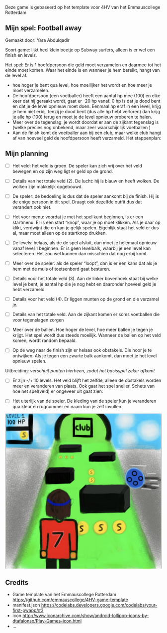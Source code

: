Deze game is gebaseerd op het template voor 4HV van het Emmauscollege Rotterdam

## Mijn spel: Football away
Gemaakt door: 
Yara Abdulqadir

Soort game: 
lijkt heel klein beetje op Subway surfers, alleen is er wel een finish en levels. 

Het spel:
Er is 1 hoofdpersoon die geld moet verzamelen en daarmee tot het einde moet komen. Waar het einde is en wanneer je hem bereikt, hangt van de level af.
- hoe hoger je bent qua level, hoe moeilijker het wordt en hoe meer je moet verzamelen.
- De hoofdpersoon (een voetballer) heeft een aantal hp mee (100) en elke keer dat hij geraakt wordt, gaat er -20 hp vanaf. 0 hp is dat je dood bent en dat je de level opnieuw moet doen. Eenmaal hp eraf in een level, krijg je hem niet erbij, tenzij je dood bent (dus alle hp hebt verloren) dan krijg je alle hp (100) terug en moet je de level opnieuw proberen te halen.
- Meer over de tegenslag: je wordt doordat er aan de zijkant tegenslag is (welke precies nog onbekend, maar zeer waarschijnlijk voetballen )
- Aan de finish komt de voetballer aan bij een club, maar welke club hangt af van hoeveel geld de hoofdpersoon heeft verzameld.
Het stappenplan:

## Mijn planning
- [ ] Het veld: het veld is groen. De speler kan zich vrij over het veld bewegen en op zijn
weg ligt er geld op de grond.
- [ ] Details van het totale veld (2). De lucht: hij is blauw en heeft wolken. De wolken zijn
makkelijk opgebouwd.
- [ ] De speler: de bedoeling is dus dat de speler aankomt bij de finish. Hij is de enige
persoon in dit spel. Draagt ook dezelfde outfit dus dat verandert ook niet.
- [ ] Het voor menu: voordat je met het spel kunt beginnen, is er een startmenu. Er is een start “knop”, waar je op moet klikken. Als je daar op klikt, verdwijnt die en kan je gelijk spelen. Eigenlijk staat het veld er dus al, maar moet alleen op de startknop drukken.
- [ ] De levels: helaas, als de de spel afsluit, dan moet je helemaal opnieuw vanaf level 1 beginnen. Er is geen levelbalk, waarbij je een level kan selecteren. Het zou wel kunnen dan misschien dat nog erbij komt.
- [ ] Meer over de speler: als de speler “loopt”, dan is er een kans dat als je hem met de
muis of toetsenbord gaat besturen.
- [ ] Details voor het totale veld (3). Aan de linker bovenhoek staat bij welke level je bent,
je aantal hp die je nog hebt en daaronder hoeveel geld je hebt verzameld
- [ ] Details voor het veld (4). Er liggen munten op de grond en die verzamel je.
- [ ] Details van het totale veld. Aan de zijkant komen er soms voetballen die voor
tegenslagen zorgen
- [ ] Meer over de ballen. Hoe hoger de level, hoe meer ballen je tegen je krijgt. Het spel
wordt dus steeds moeilijk. Wanneer de ballen op het veld komen, wordt random
bepaald.
- [ ] Op de weg naar de finish zijn er helaas ook obstakels. Die hoor je te ontwijken. Als je
tegen een zwarte balk aankomt, dan moet je het level opnieuw spelen.

  
Uitbreiding: *verschuif punten hierheen, zodat het basisspel zeker afkomt*
- [ ] Er zijn -/+ 10 levels. Het veld blijft het zelfde, alleen de obstakels worden meer en veranderen van plaats. Ook gaat het spel sneller.
Schets van hoe het spel(veld) er ongeveer uit gaat zien:
- [ ] Het uiterlijk van de speler. De kleding van de speler kun je veranderen qua kleur en
rugnummer en naam kun je zelf invullen.


![Scherm Ontwerp](/SchetsVanHetSpel.png)

## Credits
- Game template van het Emmauscollege Rotterdam https://github.com/emmauscollege/4HV-game-template
- manifest.json https://codelabs.developers.google.com/codelabs/your-first-pwapp/#3
- icon http://www.iconarchive.com/show/android-lollipop-icons-by-dtafalonso/Play-Games-icon.html
- ...
